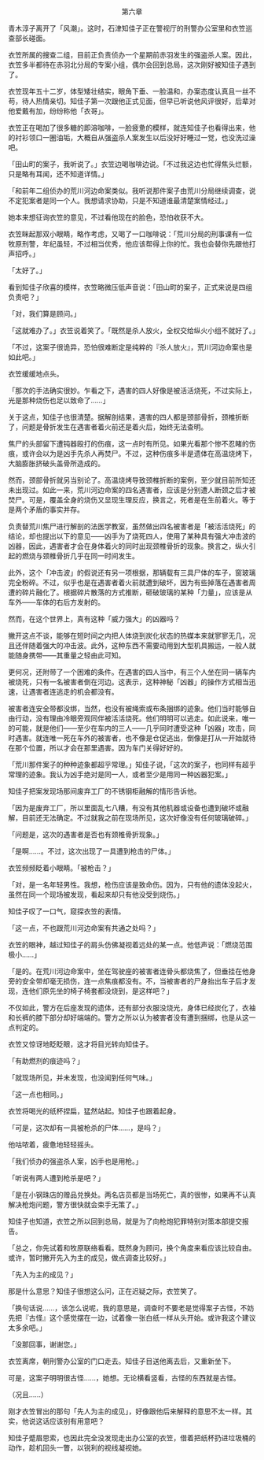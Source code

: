 <p align="center">第六章</p>

青木淳子离开了「风潮」。这时，石津知佳子正在警视厅的刑警办公室里和衣笠巡查部长碰面。

衣笠所属的搜查二组，目前正负责侦办一个星期前赤羽发生的强盗杀人案。因此，衣笠多半都待在赤羽北分局的专案小组，偶尔会回到总局，这次刚好被知佳子遇到了。

衣笠现年五十二岁，体型矮壮结实，眼角下垂、一脸温和，办案态度认真且一丝不苟，待人热情亲切。知佳子第一次跟他正式见面，但早已听说他风评很好，后辈对他爱戴有加，纷纷称他「衣哥」。

衣笠正在喝加了很多糖的即溶咖啡，一脸疲惫的模样，就连知佳子也看得出来，他的衬衫领口一圈油垢，大概自从强盗杀人案发生以后没好好睡过一觉，也没洗过澡吧。

「田山町的案子，我听说了。」衣笠边喝咖啡边说。「不过我这边也忙得焦头烂额，只是略有耳闻，还不知道详情。」

「和前年二组侦办的荒川河边命案类似。我听说那件案子由荒川分局继续调查，说不定犯案者是同一个人。我想请求协助，只是不知道谁最清楚案情经过。」

她本来想征询衣笠的意见，不过看他现在的脸色，恐怕收获不大。

衣笠眯起那双小眼睛，略作考虑，又喝了一口咖啡说：「荒川分局的刑事课有一位牧原刑警，年纪虽轻，不过相当优秀，他应该帮得上你的忙。我也会替你先跟他打声招呼。」

「太好了。」

看到知佳子欣喜的模样，衣笠略微压低声音说：「田山町的案子，正式来说是四组负责吧？」

「对，我们算是顾问。」

「这就难办了。」衣笠说着笑了。「既然是杀人放火，全权交给纵火小组不就好了。」

「不过，这案子很诡异，恐怕很难断定是纯粹的『杀人放火』，荒川河边命案也是如此吧。」

衣笠缓缓地点头。

「那次的手法确实很妙。乍看之下，遇害的四人好像是被活活烧死，不过实际上，光是那种烧伤也足以致命了……」

关于这点，知佳子也很清楚。据解剖结果，遇害的四人都是颈部骨折，颈椎折断了，问题是骨折发生在遇害者着火前还是着火后，始终无法查明。

焦尸的头部留下遭钝器殴打的伤痕，这一点时有所见。如果光看那个惨不忍睹的伤痕，或许会以为是凶手先杀人再焚尸。不过，这种伤痕多半是遗体在高温烧烤下，大脑膨胀挤破头盖骨所造成的。

然而，颈部骨折就另当别论了。高温烧烤导致颈椎折断的案例，至少就目前所知还未出现过。如此一来，荒川河边命案的四名遇害者，应该是分别遭人断颈之后才被焚尸。可是，覆盖全身的烧伤又显现生理反应，换言之，死者是在生前着火。等于是两个矛盾的事实并存。

负责替荒川焦尸进行解剖的法医学教室，虽然做出四名被害者是「被活活烧死」的结论，却也提出以下的意见——凶手为了烧死四人，使用了某种具有强大冲击波的凶器，因此，遇害者才会在身体着火的同时出现颈椎骨折的现象。换言之，纵火引起的燃烧与颈椎骨折几乎在同一时间发生。

此外，这个「冲击波」的假说还有另一项根据，那辆载有三具尸体的车子，窗玻璃完全粉碎。不过，似乎也是在遇害者着火前就遭到破坏，因为有些掉落在遇害者周遭的碎片融化了。根据碎片散落的方式推断，砸破玻璃的某种「力量」，应该是从车外——车体的右后方发射的。

然而，在这个世界上，真有这种「威力强大」的凶器吗？

撇开这点不谈，能够在短时间之内把人体烧到炭化状态的热媒本来就寥寥无几，况且还伴随着强大的冲击波。此外，这种东西不需要动用到大型机具搬运，一般人就能随身携带——其重量之轻由此可知。

更何况，还附带了一个困难的条件。在遇害的四人当中，有三个人坐在同一辆车内被烧死，只有一名被害者倒在河边。这表示，这种神秘「凶器」的操作方式相当迅速，让遇害者连逃走的机会都没有。

被害者连安全带都没绑，当然，也没有被绳索或布条捆绑的迹象。他们当时能够自由行动，没有理由冷眼旁观同伴被活活烧死。他们明明可以逃走。如此说来，唯一的可能，就是他们——至少在车内的三人——几乎同时遭受这种「凶器」攻击，同时遇害。就连唯一死在车外的被害者，也不像是仓促逃出，倒像是打从一开始就待在那个位置，所以才会在那里遇害。因为车门关得好好的。

「荒川那件案子的种种迹象都超乎常理。」知佳子说，「这次的案子，也同样有超乎常理的迹象。我认为凶手绝对是同一人，或者至少是用同一种凶器犯案。」

知佳子把案发现场那间废弃工厂的不锈钢柜融解的情形告诉他。

「因为是废弃工厂，所以里面乱七八糟，有没有其他机器或设备也遭到破坏或融解，目前还无法确定。不过就我之前在现场所见，这次好像没有任何玻璃破碎。」

「问题是，这次的遇害者是否也有颈椎骨折现象。」

「是啊……。不过，这次出现了一具遭到枪击的尸体。」

衣笠频频眨着小眼睛。「被枪击？」

「对，是一名年轻男性。我想，枪伤应该是致命伤。因为，只有他的遗体没起火，虽然在同一个现场被发现，看起来却只有他没受到烧伤。」

知佳子叹了一口气，窥探衣笠的表情。

「这一点，不也跟荒川河边命案有共通之处吗？」

衣笠的眼神，越过知佳子的肩头仿佛凝视着远处的某一点。他低声说：「燃烧范围极小……」

「是的。在荒川河边命案中，坐在驾驶座的被害者连骨头都烧焦了，但垂挂在他身旁的安全带却毫无损伤，连一点焦痕都没有。不，当被害者的尸身抬出车子后才发现，连他们原先坐的椅子椅套都没烧到，是这样吧？」

不仅如此，警方在后座发现的遗体，还有部分衣服没烧光，身体已经炭化了，衣袖和长裤的膝下部分却好端端的。警方之所以认为被害者没有遭到捆绑，也是从这一点判定的。

衣笠又惊讶地眨眨眼，这才将目光转向知佳子。

「有助燃剂的痕迹吗？」

「就现场所见，并未发现，也没闻到任何气味。」

「这一点也相同。」

衣笠将喝光的纸杯捏扁，猛然站起。知佳子也跟着起身。

「可是，这次却有一具被枪杀的尸体……，是吗？」

他咕哝着，疲惫地轻轻摇头。

「我们侦办的强盗杀人案，凶手也是用枪。」

「听说有两人遭到枪杀是吧？」

「是在小钢珠店的赠品兑换处。两名店员都是当场死亡，真的很惨，如果再不认真解决枪炮问题，警方很快就会束手无策了。」

知佳子也知道，衣笠之所以回到总局，就是为了向枪炮犯罪特别对策本部提交报告。

「总之，你先试着和牧原联络看看。既然身为顾问，换个角度来看应该比较自由。或许，暂时撇开先入为主的成见，做点调查比较好。」

「先入为主的成见？」

那是什么意思？知佳子很想这么问，正在迟疑之际，衣笠笑了。

「换句话说……，该怎么说呢，我的意思是，调查时不要老是觉得案子古怪，不妨先把『古怪』这个感觉摆在一边，试着像一张白纸一样从头开始。或许我这个建议太多余吧。」

「没那回事，谢谢您。」

衣笠离席，朝刑警办公室的门口走去。知佳子目送他离去后，又重新坐下。

可是，这案子明明很古怪……，她想。无论横看竖看，古怪的东西就是古怪。

（况且……）

刚才衣笠冒出的那句「先人为主的成见」，好像跟他后来解释的意思不太一样。其实，他说这话应该别有用意吧？

知佳子蹙眉思索，也因此完全没发现走出办公室的衣笠，借着把纸杯扔进垃圾桶的动作，趁机回头一瞥，以锐利的视线凝视她。

